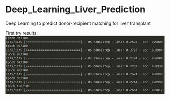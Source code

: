 # Deep_Learning_Liver_Prediction
Deep Learning to predict donor-recipient matching for liver transplant


First try results:
![Screenshot](results.png)
